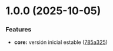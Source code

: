 # 1.0.0 (2025-10-05)


### Features

* **core:** versión inicial estable ([785a325](https://github.com/runstart-io/react-package/commit/785a325a4b300530354c80bb7faa2a47497922e4))
